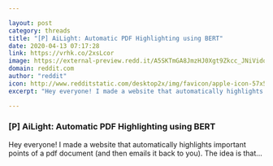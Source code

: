 ```yaml
---

layout: post
category: threads
title: "[P] AiLight: Automatic PDF Highlighting using BERT"
date: 2020-04-13 07:17:28
link: https://vrhk.co/2xsLcor
image: https://external-preview.redd.it/A5SKTmGA8JmzHJ0Xgt9Zkcc_JNiVidooF3rqagMBgAY.jpg?width=512&height=268.062827225&auto=webp&crop=512:268.062827225,smart&s=554ab1933654248d2322dc96da9fc5927b579542
domain: reddit.com
author: "reddit"
icon: http://www.redditstatic.com/desktop2x/img/favicon/apple-icon-57x57.png
excerpt: "Hey everyone! I made a website that automatically highlights important points of a pdf document (and then emails it back to you). The idea is that..."

---
```


### [P] AiLight: Automatic PDF Highlighting using BERT

Hey everyone! I made a website that automatically highlights important points of a pdf document (and then emails it back to you). The idea is that...